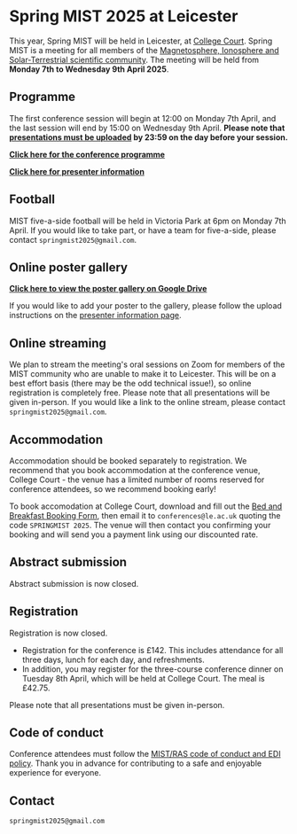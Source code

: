 # Spring MIST 2025 at Leicester
This year, Spring MIST will be held in Leicester, at [College Court](directions.md). Spring MIST is a meeting for all members of the [Magnetosphere, Ionosphere and Solar-Terrestrial scientific community](https://www.mist.ac.uk/). The meeting will be held from **Monday 7th to Wednesday 9th April 2025**.


## Programme
The first conference session will begin at 12:00 on Monday 7th April, and the last session will end by 15:00 on Wednesday 9th April. **Please note that [presentations must be uploaded](presentation_details.md) by 23:59 on the day before your session.**

**[Click here for the conference programme](programme.md)**

**[Click here for presenter information](presentation_details.md)**


## Football
MIST five-a-side football will be held in Victoria Park at 6pm on Monday 7th April. If you would like to take part, or have a team for five-a-side, please contact `springmist2025@gmail.com`.


## Online poster gallery
**[Click here to view the poster gallery on Google Drive](https://drive.google.com/drive/folders/1D80c_-zJSWjzDSoISuUr7kL6k1rxA93zn5YCRBw60l63U2tJK0otr2mKhQMfSYZ-if0ZSWwB?usp=sharing)**

If you would like to add your poster to the gallery, please follow the upload instructions on the [presenter information page](presentation_details.md).


## Online streaming
We plan to stream the meeting's oral sessions on Zoom for members of the MIST community who are unable to make it to Leicester. This will be on a best effort basis (there may be the odd technical issue!), so online registration is completely free. Please note that all presentations will be given in-person. If you would like a link to the online stream, please contact `springmist2025@gmail.com`.


## Accommodation
Accommodation should be booked separately to registration. We recommend that you book accommodation at the conference venue, College Court - the venue has a limited number of rooms reserved for conference attendees, so we recommend booking early!

To book accomodation at College Court, download and fill out the [Bed and Breakfast Booking Form](College_Court_booking_form.pdf), then email it to `conferences@le.ac.uk` quoting the code `SPRINGMIST 2025`. The venue will then contact you confirming your booking and will send you a payment link using our discounted rate.


## Abstract submission
Abstract submission is now closed.


## Registration
Registration is now closed.

- Registration for the conference is £142. This includes attendance for all three days, lunch for each day, and refreshments. 
- In addition, you may register for the three-course conference dinner on Tuesday 8th April, which will be held at College Court. The meal is £42.75. 

Please note that all presentations must be given in-person.


## Code of conduct
Conference attendees must follow the [MIST/RAS code of conduct and EDI policy]( https://www.mist.ac.uk/community/conduct-and-support). Thank you in advance for contributing to a safe and enjoyable experience for everyone.


## Contact
`springmist2025@gmail.com`
